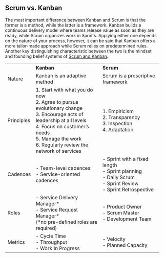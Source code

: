 ## Scrum vs. Kanban

The most important difference between Kanban and Scrum is that the former is a method, while the latter is a framework. Kanban builds a continuous delivery model where teams release value as soon as they are ready, while Scrum organizes work in Sprints. Applying either one depends on the nature of your process, however, it can be said that Kanban offers a more tailor-made approach while Scrum relies on predetermined rules. Another key distinguishing characteristic between the two is the mindset and founding belief systems of  <ins>Scrum and Kanban</ins>.

|     |     |     |
| --- | --- | --- |
|     | **Kanban** | **Scrum** |
| Nature | Kanban is an adaptive method | Scrum is a prescriptive framework |
| Principles | 1\. Start with what you do now<br>2\. Agree to pursue evolutionary change<br>3\. Encourage acts of leadership at all levels<br>4\. Focus on customer’s needs<br>5\. Manage the work<br>6\. Regularly review the network of services | 1\. Empiricism<br>2\. Transparency<br>3\. Inspection<br>4\. Adaptation |
| Cadences | \- Team-level cadences<br>\- Service-oriented cadences | \- Sprint with a fixed length<br>\- Sprint planning<br>\- Daily Scrum<br>\- Sprint Review<br>\- Sprint Retrospective |
| Roles | \- Service Delivery Manager*<br>\- Service Request Manager*<br>(*no pre-defined roles are required) | \- Product Owner<br>\- Scrum Master<br>\- Development Team |
| Metrics | \- Cycle Time<br>\- Throughput<br>\- Work In Progress | \- Velocity<br>\- Planned Capacity |